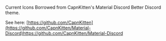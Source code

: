 Current Icons Borrowed from CapnKitten's Material Discord Better Discord theme.

See here: [https://github.com/CapnKitten](https://github.com/CapnKitten/Material-Discord)https://github.com/CapnKitten/Material-Discord
